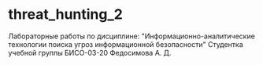# threat_hunting_2

Лабораторные работы по дисциплине: "Информационно-аналитические технологии поиска угроз информационной безопасности"
Студентка учебной группы БИСО-03-20 Федосимова А. Д.
